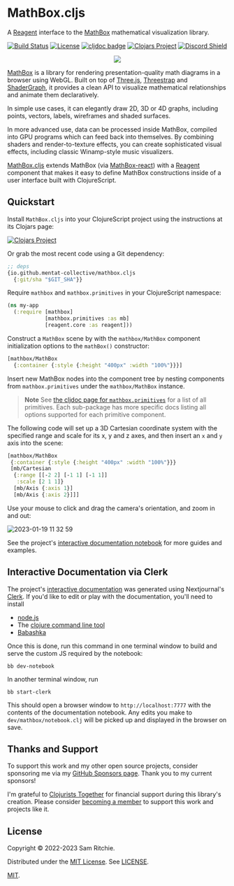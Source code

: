 # MathBox.cljs

A [Reagent][reagent-url] interface to the [MathBox][mathbox-url] mathematical
visualization library.

[![Build Status][build-status]][build-status-url]
[![License][license]][license-url]
[![cljdoc badge][cljdoc]][cljdoc-url]
[![Clojars Project][clojars]][clojars-url]
[![Discord Shield][discord]][discord-url]

<p align="center">
  <img src=http://acko.net/files/mathbox2/cover1.jpg>
</p>

[MathBox][mathbox-url] is a library for rendering presentation-quality math
diagrams in a browser using WebGL. Built on top of [Three.js][threejs-url],
[Threestrap](https://github.com/unconed/threestrap) and
[ShaderGraph](https://github.com/unconed/shadergraph), it provides a clean API
to visualize mathematical relationships and animate them declaratively.

In simple use cases, it can elegantly draw 2D, 3D or 4D graphs, including
points, vectors, labels, wireframes and shaded surfaces.

In more advanced use, data can be processed inside MathBox, compiled into GPU
programs which can feed back into themselves. By combining shaders and
render-to-texture effects, you can create sophisticated visual effects,
including classic Winamp-style music visualizers.

[MathBox.cljs][github-url] extends MathBox (via
[MathBox-react][mathbox-react-url]) with a [Reagent][reagent-url] component that
makes it easy to define MathBox constructions inside of a user interface built
with ClojureScript.

## Quickstart

Install `MathBox.cljs` into your ClojureScript project using the instructions at
its Clojars page:

[![Clojars Project][clojars]][clojars-url]

Or grab the most recent code using a Git dependency:

```clj
;; deps
{io.github.mentat-collective/mathbox.cljs
  {:git/sha "$GIT_SHA"}}
```

Require `mathbox` and `mathbox.primitives` in your ClojureScript namespace:

```clj
(ns my-app
  (:require [mathbox]
            [mathbox.primitives :as mb]
            [reagent.core :as reagent]))
```

Construct a `MathBox` scene by with the `mathbox/MathBox` component
initialization options to the `mathBox()` constructor:

```clj
[mathbox/MathBox
  {:container {:style {:height "400px" :width "100%"}}}]
```

Insert new MathBox nodes into the component tree by nesting components from
`mathbox.primitives` under the `mathbox/MathBox` instance.

> **Note** See [the cljdoc page for
> `mathbox.primitives`](https://cljdoc.org/d/org.mentat/mathbox.cljs/CURRENT/api/mathbox.primitives)
> for a list of all primitives. Each sub-package has more specific docs listing
> all options supported for each primitive component.

The following code will set up a 3D Cartesian coordinate system with the
specified range and scale for its x, y and z axes, and then insert an `x` and
`y` axis into the scene:

```clj
[mathbox/MathBox
 {:container {:style {:height "400px" :width "100%"}}}
 [mb/Cartesian
  {:range [[-2 2] [-1 1] [-1 1]]
   :scale [2 1 1]}
  [mb/Axis {:axis 1}]
  [mb/Axis {:axis 2}]]]
```

Use your mouse to click and drag the camera's orientation, and zoom in and out:

![2023-01-19 11 32
59](https://user-images.githubusercontent.com/69635/213530497-22cdf2c2-bea6-4ef4-beea-fbebf73c85d4.gif)

See the project's [interactive documentation notebook](https://mathbox.mentat.org)
for more guides and examples.

## Interactive Documentation via Clerk

The project's [interactive documentation](https://mathbox.mentat.org) was
generated using Nextjournal's [Clerk](https://github.com/nextjournal/clerk). If
you'd like to edit or play with the documentation, you'll need to install

- [node.js](https://nodejs.org/en/)
- The [clojure command line tool](https://clojure.org/guides/install_clojure)
- [Babashka](https://github.com/babashka/babashka#installation)

Once this is done, run this command in one terminal window to build and serve
the custom JS required by the notebook:

```
bb dev-notebook
```

In another terminal window, run

```
bb start-clerk
```

This should open a browser window to `http://localhost:7777` with the contents
of the documentation notebook. Any edits you make to `dev/mathbox/notebook.clj`
will be picked up and displayed in the browser on save.

## Thanks and Support

To support this work and my other open source projects, consider sponsoring me
via my [GitHub Sponsors page](https://github.com/sponsors/sritchie). Thank you
to my current sponsors!

I'm grateful to [Clojurists Together](https://www.clojuriststogether.org/) for
financial support during this library's creation. Please consider [becoming a
member](https://www.clojuriststogether.org/developers/) to support this work and
projects like it.

## License

Copyright © 2022-2023 Sam Ritchie.

Distributed under the [MIT License](LICENSE). See [LICENSE](LICENSE).

[MIT](LICENSE).

[build-status-url]: https://github.com/mentat-collective/mathbox.cljs/actions/workflows/kondo.yml
[build-status]: https://github.com/mentat-collective/mathbox.cljs/actions/workflows/kondo.yml/badge.svg?branch=main
[cljdoc-url]: https://cljdoc.org/d/org.mentat/mathbox.cljs/CURRENT
[cljdoc]: https://cljdoc.org/badge/org.mentat/mathbox.cljs
[clojars-url]: https://clojars.org/org.mentat/mathbox.cljs
[clojars]: https://img.shields.io/clojars/v/org.mentat/mathbox.cljs.svg
[discord-url]: https://discord.gg/hsRBqGEeQ4
[discord]: https://img.shields.io/discord/731131562002743336?style=flat&colorA=000000&colorB=000000&label=&logo=discord
[license-url]: LICENSE
[license]: https://img.shields.io/badge/license-MIT-brightgreen.svg
[mentat-slack-url]: https://clojurians.slack.com/archives/C041G9B1AAK
[github-url]: https://github.com/mentat-collective/mathbox.cljs
[threejs-url]: https://github.com/mrdoob/three.js
[mathbox-url]: https://github.com/unconed/mathbox
[reagent-url]: https://reagent-project.github.io/
[mathbox-react-url]: https://github.com/ChristopherChudzicki/mathbox-react
